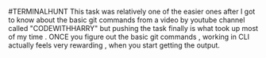 #TERMINALHUNT
This task was relatively one of the easier ones after I got to know about the basic git commands from a video by youtube channel called "CODEWITHHARRY" but pushing the task finally is what took up most of my time . ONCE you figure out the basic git commands , working in CLI actually feels very rewarding , when you start getting the output.
